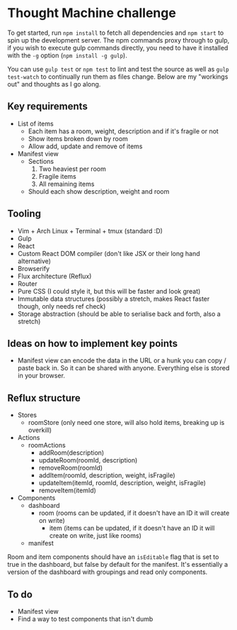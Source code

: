 # Thought Machine challenge

To get started, run `npm install` to fetch all dependencies and `npm start` to spin up the development server. The npm commands proxy through to gulp, if you wish to execute gulp commands directly, you need to have it installed with the `-g` option (`npm install -g gulp`).

You can use `gulp test` or `npm test` to lint and test the source as well as `gulp test-watch` to continually run them as files change. Below are my "workings out" and thoughts as I go along.

## Key requirements

 * List of items
   * Each item has a room, weight, description and if it's fragile or not
   * Show items broken down by room
   * Allow add, update and remove of items
 * Manifest view
   * Sections
     1. Two heaviest per room
     2. Fragile items
     3. All remaining items
   * Should each show description, weight and room

## Tooling

 * Vim + Arch Linux + Terminal + tmux (standard :D)
 * Gulp
 * React
 * Custom React DOM compiler (don't like JSX or their long hand alternative)
 * Browserify
 * Flux architecture (Reflux)
 * Router
 * Pure CSS (I could style it, but this will be faster and look great)
 * Immutable data structures (possibly a stretch, makes React faster though, only needs ref check)
 * Storage abstraction (should be able to serialise back and forth, also a stretch)

## Ideas on how to implement key points

 * Manifest view can encode the data in the URL or a hunk you can copy / paste back in. So it can be shared with anyone. Everything else is stored in your browser.

## Reflux structure

 * Stores
   * roomStore (only need one store, will also hold items, breaking up is overkill)
 * Actions
   * roomActions
     * addRoom(description)
     * updateRoom(roomId, description)
     * removeRoom(roomId)
     * addItem(roomId, description, weight, isFragile)
     * updateItem(itemId, roomId, description, weight, isFragile)
     * removeItem(itemId)
 * Components
   * dashboard
     * room (rooms can be updated, if it doesn't have an ID it will create on write)
       * item (items can be updated, if it doesn't have an ID it will create on write, just like rooms)
   * manifest

Room and item components should have an `isEditable` flag that is set to true in the dashboard, but false by default for the manifest. It's essentially a version of the dashboard with groupings and read only components.

## To do

 * Manifest view
 * Find a way to test components that isn't dumb
